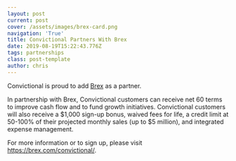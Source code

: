 ```yaml
---
layout: post
current: post
cover: /assets/images/brex-card.png
navigation: 'True'
title: Convictional Partners With Brex
date: 2019-08-19T15:22:43.776Z
tags: partnerships
class: post-template
author: chris
---
```

Convictional is proud to add [Brex](https://brex.com/convictional/) as a partner. 

In partnership with Brex, Convictional customers can receive net 60 terms to improve cash flow and to fund growth initiatives. Convictional customers will also receive a $1,000 sign-up bonus, waived fees for life, a credit limit at 50-100% of their projected monthly sales (up to $5 million), and integrated expense management.

For more information or to sign up, please visit https://brex.com/convictional/.
